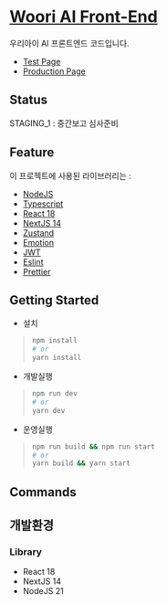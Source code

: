 # [Woori AI Front-End](https://git.semyeongsoft.com/smsoft-dev/woori-ai-frontend)

우리아이 AI 프론트엔드 코드입니다.

- [Test Page](https://woori-ai-frontend.dev.semyeongsoft.com/)
- [Production Page](https://)

## Status
STAGING_1 : 중간보고 심사준비

## Feature

이 프로젝트에 사용된 라이브러리는 :

- [NodeJS](https://)
- [Typescript](https://)
- [React 18](https://)
- [NextJS 14](https://)
- [Zustand](https://)
- [Emotion](https://)
- [JWT](https://)
- [Eslint](https://)
- [Prettier](https://)

## Getting Started

- 설치
>
> ```bash
> npm install
> # or
> yarn install
> ```

- 개발실행
>
> ```bash
> npm run dev
> # or
> yarn dev
> ```

- 운영실행
>
> ```bash
> npm run build && npm run start
> # or
> yarn build && yarn start
> ```

## Commands

## 개발환경

### Library

- React 18
- NextJS 14
- NodeJS 21
